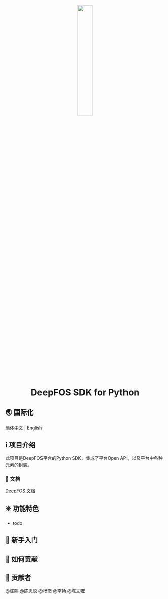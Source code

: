 <!-- # README -->
<p align="center">
  <img src="./docs/source/images/Deepfos-white.png" width="30%"/><br/>
</p>
<h1 align="center">
DeepFOS SDK for Python
</h1>

## 🌏 国际化

[简体中文](README.md) | [English](README.en.md)

## ℹ️ 项目介绍

此项目是DeepFOS平台的Python SDK，集成了平台Open API，以及平台中各种元素的封装。

### 📖 文档

[DeepFOS 文档](http://py.deepfos.com)


## ✳️ 功能特色

- todo


## 💎 新手入门


## 🤔 如何贡献


## 🌟 贡献者
[@陈熙](https://e.gitee.com/proinnova/members/trend/axisarsae)
[@陈思聪](https://e.gitee.com/proinnova/members/trend/proinnova_sicong_chen)
[@杨璟](https://e.gitee.com/proinnova/members/trend/jyang-0506)
[@李扬](https://e.gitee.com/proinnova/members/trend/ryan_li1384)
[@陈文雍](https://e.gitee.com/proinnova/members/trend/calvinstk)
